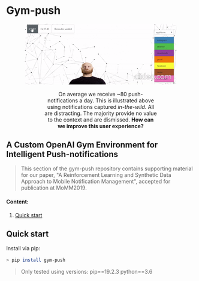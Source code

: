 # **Gym-push**
<p align="center">
  <img width="80%" src="../docs/img/gym_push.gif">
</p>

<p align="center" style="padding-left:20%;padding-right:20%">
  On average we receive ~80 push-notifications a day. This is illustrated above using notifications captured <i>in-the-wild</i>. All are distracting. The majority provide no value to the context and are dismissed. <strong>How can we improve this user experience?</strong>
</p>

## A Custom OpenAI Gym Environment for Intelligent Push-notifications

> This section of the gym-push repository contains supporting material for our paper, "A Reinforcement Learning and Synthetic Data Approach to Mobile Notification Management", accepted for publication at MoMM2019.

#### Content:
1. [Quick start](#Quick-start)


## Quick start
Install via pip:
```sh
> pip install gym-push
```
> Only tested using versions: pip==19.2.3 python==3.6
>> 